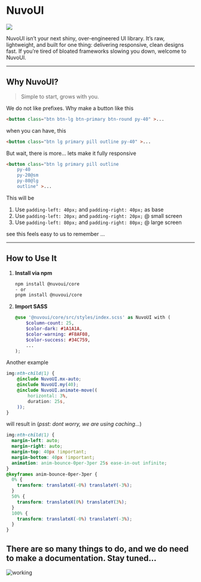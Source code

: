 # NuvoUI

[![](https://dcbadge.limes.pink/api/server/nWGsbQKE?style=flat&theme=default-inverted)](https://discord.gg/nWGsbQKE)


NuvoUI isn’t your next shiny, over-engineered UI library. It’s raw, lightweight, and built for one thing: delivering responsive, clean designs fast. If you’re tired of bloated frameworks slowing you down, welcome to NuvoUI.

---

## Why NuvoUI?

> Simple to start, grows with you.

We do not like prefixes. Why make a button like this

```html
<button class="btn btn-lg btn-primary btn-round py-40" >...
```

when you can have, this

```html
<button class="btn lg primary pill outline py-40" >...
```

But wait, there is more... lets make it fully responsive
```html
<button class="btn lg primary pill outline 
    py-40
    py-20@sm
    py-80@lg
    outline" >...
```
This will be

1. Use `padding-left: 40px;` and `padding-right: 40px;` as base
2. Use `padding-left: 20px;` and `padding-right: 20px;` @ small screen
3. Use `padding-left: 80px;` and `padding-right: 80px;` @ large screen

see this feels easy to us to remember ...



---

## How to Use It

1. **Install via npm**  
   ```bash
   npm install @nuvoui/core
   - or
   pnpm install @nuvoui/core
   ```

2. **Import SASS**

    ```scss
    @use '@nuvoui/core/src/styles/index.scss' as NuvoUI with (
        $column-count: 25,
        $color-dark: #1A1A1A,
        $color-warning: #F8AF08,
        $color-success: #34C759,
        ...
    );
    ```


Another example

```scss
img:nth-child(1) {
    @include NuvoUI.mx-auto;
    @include NuvoUI.my(40);
    @include NuvoUI.animate-move((
        horizontal: 3%,
        duration: 25s,
    ));
}
```

will result in (*psst: dont worry, we are using caching...*)
```css
img:nth-child(1) {
  margin-left: auto;
  margin-right: auto;
  margin-top: 40px !important;
  margin-bottom: 40px !important;
  animation: anim-bounce-0per-3per 25s ease-in-out infinite;
}
@keyframes anim-bounce-0per-3per {
  0% {
    transform: translateX(-0%) translateY(-3%);
  }
  50% {
    transform: translateX(0%) translateY(3%);
  }
  100% {
    transform: translateX(-0%) translateY(-3%);
  }
}
```



## There are so many things to do, and we do need to make a documentation. Stay tuned...

![working](https://media2.giphy.com/media/v1.Y2lkPTc5MGI3NjExYjV3ZDhyeWp0bno2aTBjMzd5bTltazg0Y29mM2czeDl1aHNxam8xbSZlcD12MV9pbnRlcm5hbF9naWZfYnlfaWQmY3Q9Zw/yYSSBtDgbbRzq/giphy.webp)